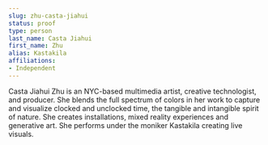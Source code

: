 ```yaml
---
slug: zhu-casta-jiahui
status: proof
type: person
last_name: Casta Jiahui
first_name: Zhu
alias: Kastakila
affiliations:
- Independent
---
```


Casta Jiahui Zhu is an NYC-based multimedia artist, creative technologist, and producer. She blends the full spectrum of colors in her work to capture and visualize clocked and unclocked time, the tangible and intangible spirit of nature. She creates installations, mixed reality experiences and generative art. She performs under the moniker Kastakila creating live visuals.

